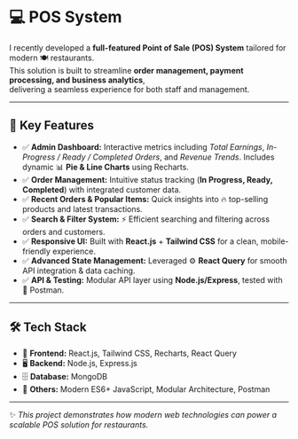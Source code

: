 # 💻 POS System

I recently developed a **full-featured Point of Sale (POS) System** tailored for modern 🍽️ restaurants.  
This solution is built to streamline **order management, payment processing, and business analytics**,  
delivering a seamless experience for both staff and management.  

---

## 🚀 Key Features

- ✅ **Admin Dashboard:** Interactive metrics including *Total Earnings*, *In-Progress / Ready / Completed Orders*, and *Revenue Trends*. Includes dynamic 📊 **Pie & Line Charts** using Recharts.  
- ✅ **Order Management:** Intuitive status tracking (**In Progress, Ready, Completed**) with integrated customer data.  
- ✅ **Recent Orders & Popular Items:** Quick insights into 🔥 top-selling products and latest transactions.  
- ✅ **Search & Filter System:** ⚡ Efficient searching and filtering across orders and customers.  
- ✅ **Responsive UI:** Built with **React.js** + **Tailwind CSS** for a clean, mobile-friendly experience.  
- ✅ **Advanced State Management:** Leveraged ⚙️ **React Query** for smooth API integration & data caching.  
- ✅ **API & Testing:** Modular API layer using **Node.js/Express**, tested with 🧪 Postman.  

---

## 🛠 Tech Stack

- 🎨 **Frontend:** React.js, Tailwind CSS, Recharts, React Query  
- 🖥 **Backend:** Node.js, Express.js  
- 🗄 **Database:** MongoDB  
- 🔧 **Others:** Modern ES6+ JavaScript, Modular Architecture, Postman  

---

✨ *This project demonstrates how modern web technologies can power a scalable POS solution for restaurants.*  


